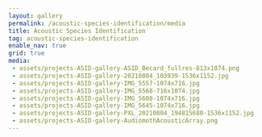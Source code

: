 ```yaml
---
layout: gallery
permalink: /acoustic-species-identification/media
title: Acoustic Species Identification
tag: acoustic-species-identification
enable_nav: true
grid: true
media: 
 - assets/projects-ASID-gallery-ASID_Becard_fullres-813x1074.png
 - assets/projects-ASID-gallery-20210804_103939-1536x1152.jpg
 - assets/projects-ASID-gallery-IMG_5557-1074x716.jpg
 - assets/projects-ASID-gallery-IMG_5568-716x1074.jpg
 - assets/projects-ASID-gallery-IMG_5608-1074x716.jpg
 - assets/projects-ASID-gallery-IMG_5645-1074x716.jpg
 - assets/projects-ASID-gallery-PXL_20210804_194815680-1536x1152.jpg
 - assets/projects-ASID-gallery-AudiomothAcousticArray.png
---
```


